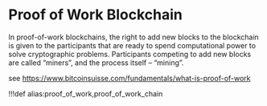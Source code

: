 # Proof of Work Blockchain

In proof-of-work blockchains, the right to add new blocks to the blockchain is given to the participants that are ready to spend computational power to solve cryptographic problems. Participants competing to add new blocks are called “miners”, and the process itself – “mining”.

see https://www.bitcoinsuisse.com/fundamentals/what-is-proof-of-work

!!!def alias:proof_of_work,proof_of_work_chain